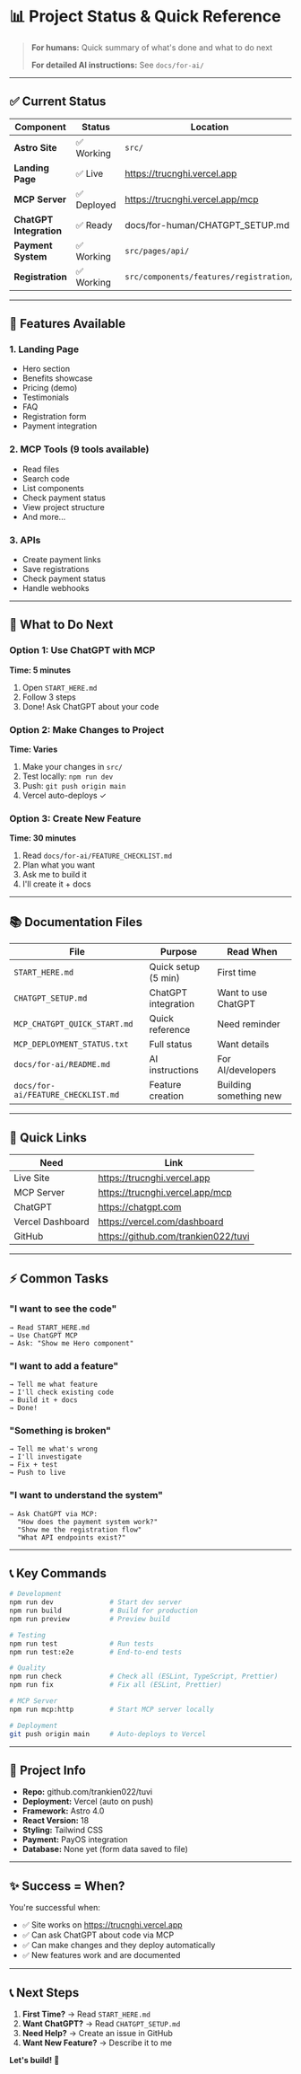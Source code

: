 # 📊 Project Status & Quick Reference

> **For humans:** Quick summary of what's done and what to do next
> 
> **For detailed AI instructions:** See `docs/for-ai/`

---

## ✅ Current Status

| Component | Status | Location |
|-----------|--------|----------|
| **Astro Site** | ✅ Working | `src/` |
| **Landing Page** | ✅ Live | https://trucnghi.vercel.app |
| **MCP Server** | ✅ Deployed | https://trucnghi.vercel.app/mcp |
| **ChatGPT Integration** | ✅ Ready | docs/for-human/CHATGPT_SETUP.md |
| **Payment System** | ✅ Working | `src/pages/api/` |
| **Registration** | ✅ Working | `src/components/features/registration/` |

---

## 🎯 Features Available

### 1. **Landing Page**
- Hero section
- Benefits showcase
- Pricing (demo)
- Testimonials
- FAQ
- Registration form
- Payment integration

### 2. **MCP Tools** (9 tools available)
- Read files
- Search code
- List components
- Check payment status
- View project structure
- And more...

### 3. **APIs**
- Create payment links
- Save registrations
- Check payment status
- Handle webhooks

---

## 📝 What to Do Next

### Option 1: Use ChatGPT with MCP
**Time: 5 minutes**
1. Open `START_HERE.md`
2. Follow 3 steps
3. Done! Ask ChatGPT about your code

### Option 2: Make Changes to Project
**Time: Varies**
1. Make your changes in `src/`
2. Test locally: `npm run dev`
3. Push: `git push origin main`
4. Vercel auto-deploys ✓

### Option 3: Create New Feature
**Time: 30 minutes**
1. Read `docs/for-ai/FEATURE_CHECKLIST.md`
2. Plan what you want
3. Ask me to build it
4. I'll create it + docs

---

## 📚 Documentation Files

| File | Purpose | Read When |
|------|---------|-----------|
| `START_HERE.md` | Quick setup (5 min) | First time |
| `CHATGPT_SETUP.md` | ChatGPT integration | Want to use ChatGPT |
| `MCP_CHATGPT_QUICK_START.md` | Quick reference | Need reminder |
| `MCP_DEPLOYMENT_STATUS.txt` | Full status | Want details |
| `docs/for-ai/README.md` | AI instructions | For AI/developers |
| `docs/for-ai/FEATURE_CHECKLIST.md` | Feature creation | Building something new |

---

## 🔗 Quick Links

| Need | Link |
|------|------|
| Live Site | https://trucnghi.vercel.app |
| MCP Server | https://trucnghi.vercel.app/mcp |
| ChatGPT | https://chatgpt.com |
| Vercel Dashboard | https://vercel.com/dashboard |
| GitHub | https://github.com/trankien022/tuvi |

---

## ⚡ Common Tasks

### "I want to see the code"
```
→ Read START_HERE.md
→ Use ChatGPT MCP
→ Ask: "Show me Hero component"
```

### "I want to add a feature"
```
→ Tell me what feature
→ I'll check existing code
→ Build it + docs
→ Done!
```

### "Something is broken"
```
→ Tell me what's wrong
→ I'll investigate
→ Fix + test
→ Push to live
```

### "I want to understand the system"
```
→ Ask ChatGPT via MCP:
  "How does the payment system work?"
  "Show me the registration flow"
  "What API endpoints exist?"
```

---

## 📞 Key Commands

```bash
# Development
npm run dev              # Start dev server
npm run build            # Build for production
npm run preview          # Preview build

# Testing
npm run test             # Run tests
npm run test:e2e         # End-to-end tests

# Quality
npm run check            # Check all (ESLint, TypeScript, Prettier)
npm run fix              # Fix all (ESLint, Prettier)

# MCP Server
npm run mcp:http         # Start MCP server locally

# Deployment
git push origin main     # Auto-deploys to Vercel
```

---

## 🎯 Project Info

- **Repo:** github.com/trankien022/tuvi
- **Deployment:** Vercel (auto on push)
- **Framework:** Astro 4.0
- **React Version:** 18
- **Styling:** Tailwind CSS
- **Payment:** PayOS integration
- **Database:** None yet (form data saved to file)

---

## ✨ Success = When?

You're successful when:
- ✅ Site works on https://trucnghi.vercel.app
- ✅ Can ask ChatGPT about code via MCP
- ✅ Can make changes and they deploy automatically
- ✅ New features work and are documented

---

## 📞 Next Steps

1. **First Time?** → Read `START_HERE.md`
2. **Want ChatGPT?** → Read `CHATGPT_SETUP.md`
3. **Need Help?** → Create an issue in GitHub
4. **Want New Feature?** → Describe it to me

**Let's build!** 🚀
